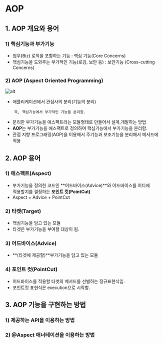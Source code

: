 AOP
=======

## 1. AOP 개요와 용어

### 1) 핵심기능과 부가기능

* 업무(Biz) 로직을 포함하는 기능 : 핵심 기능(Core Concerns)
* 핵심기능을 도와주는 부가적인 기능(로깅, 보안 등) : 보안기능 (Cross-cutting Concerns)

### 2) AOP (Aspect Oriented Programming)

![alt](/assets/images/post/spring/6.png)

* 애플리케이션에서 관심사의 분리(기능의 분리)

```
    즉, 핵심기능에서 부가적인 기능을 분리함.
```

* 분리한 부가기능을 애스펙트라는 모듈형태로 만들어서 설계,개발하는 방법
* **AOP**는 부가기능을 애스팩트로 정의하여 핵심기능에서 부가기능을 분리함.
* 관점 지향 프로그래밍(AOP)을 이용해서 주기능과 보조기능을 분리해서 메서드에 적용

## 2. AOP 용어

### 1) 애스펙트(Aspect)

* 부가기능을 정의한 코드인 **어드바이스(Advice)**와 어드바이스를 어디에  
  적용할지를 결정하는 **포인트 컷(PointCut)** 
* Aspect = Advice + PointCut

### 2) 타켓(Target)

* 핵심기능을 담고 있는 모듈
* 타겟은 부가기능을 부여할 대상이 됨.

### 3) 어드바이스(Advice)

* **(타겟에 제공할)**부가기능을 담고 있는 모듈 

### 4) 포인트 컷(PointCut)

* 어드바이스를 적용할 타겟의 메서드를 선별하는 정규표현식임.
* 포인트컷 표현식은 execution으로 시작함.

## 3. AOP 기능을 구현하는 방법

### 1) 제공하는 API을 이용하는 방법

### 2) @Aspect 애너테이션을 이용하는 방법

